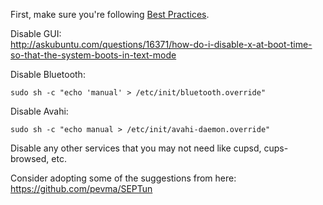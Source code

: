 First, make sure you're following [Best Practices](Best-Practices).

Disable GUI:  
http://askubuntu.com/questions/16371/how-do-i-disable-x-at-boot-time-so-that-the-system-boots-in-text-mode

Disable Bluetooth:
```
sudo sh -c "echo 'manual' > /etc/init/bluetooth.override"
```

Disable Avahi:
```
sudo sh -c "echo manual > /etc/init/avahi-daemon.override"
```

Disable any other services that you may not need like cupsd, cups-browsed, etc.

Consider adopting some of the suggestions from here:  
https://github.com/pevma/SEPTun